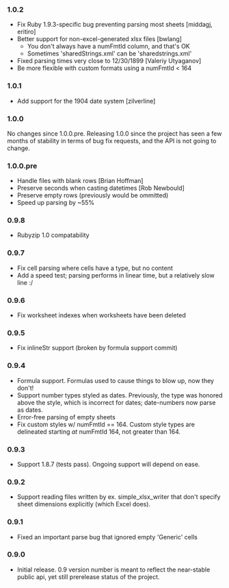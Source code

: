 ### 1.0.2

* Fix Ruby 1.9.3-specific bug preventing parsing most sheets [middagj, eritiro]
* Better support for non-excel-generated xlsx files [bwlang]
  * You don't always have a numFmtId column, and that's OK
  * Sometimes 'sharedStrings.xml' can be 'sharedstrings.xml'
* Fixed parsing times very close to 12/30/1899 [Valeriy Utyaganov]
* Be more flexible with custom formats using a numFmtId < 164

### 1.0.1

* Add support for the 1904 date system [zilverline]

### 1.0.0

No changes since 1.0.0.pre. Releasing 1.0.0 since the project has seen a
few months of stability in terms of bug fix requests, and the API is not
going to change.

### 1.0.0.pre

* Handle files with blank rows [Brian Hoffman]
* Preserve seconds when casting datetimes [Rob Newbould]
* Preserve empty rows (previously would be ommitted)
* Speed up parsing by ~55%

### 0.9.8

* Rubyzip 1.0 compatability

### 0.9.7

* Fix cell parsing where cells have a type, but no content
* Add a speed test; parsing performs in linear time, but a relatively
  slow line :/

### 0.9.6

* Fix worksheet indexes when worksheets have been deleted

### 0.9.5

* Fix inlineStr support (broken by formula support commit)

### 0.9.4

* Formula support. Formulas used to cause things to blow up, now they don't!
* Support number types styled as dates. Previously, the type was honored
  above the style, which is incorrect for dates; date-numbers now parse as
  dates.
* Error-free parsing of empty sheets
* Fix custom styles w/ numFmtId == 164. Custom style types are delineated
  starting *at* numFmtId 164, not greater than 164.

### 0.9.3

* Support 1.8.7 (tests pass). Ongoing support will depend on ease.

### 0.9.2

* Support reading files written by ex. simple_xlsx_writer that don't
  specify sheet dimensions explicitly (which Excel does).

### 0.9.1

* Fixed an important parse bug that ignored empty 'Generic' cells

### 0.9.0

* Initial release. 0.9 version number is meant to reflect the near-stable
  public api, yet still prerelease status of the project.
